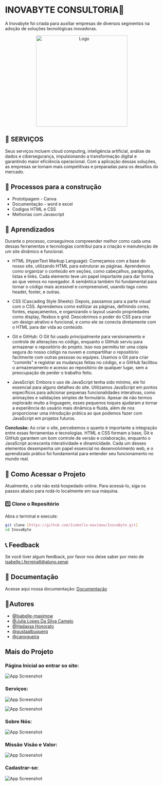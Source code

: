 # INOVABYTE CONSULTORIA🏢

A Inovabyte foi criada para auxiliar empresas de diversos segmentos na adoção de soluções tecnológicas inovadoras. 


<p align="center">
  <img src="inovabyte.png" alt="Logo" width="300">
</p>

## 🧥 SERVIÇOS

Seus serviços incluem cloud computing, inteligência artificial, análise de dados e cibersegurança, impulsionando a transformação digital e garantindo maior eficiência operacional. Com a aplicação dessas soluções, as empresas se tornam mais competitivas e preparadas para os desafios do mercado.




## 🚀 Processos para a construção

- Prototipagem - Canva
- Documentação - word e excel
- Codigos HTML e CSS
- Melhorias com Javascript


## 📖 Aprendizados

Durante o processo, conseguimos compreender melhor como cada uma dessas ferramentas e tecnologias contribui para a criação e manutenção de um site dinâmico e funcional.

- HTML (HyperText Markup Language): Começamos com a base do nosso site, utilizando HTML para estruturar as páginas. Aprendemos como organizar o conteúdo em seções, como cabeçalhos, parágrafos, listas e links. Cada elemento teve um papel importante para dar forma ao que vemos no navegador. A semântica também foi fundamental para tornar o código mais acessível e compreensível, usando tags como header, footer, e outras.

- CSS (Cascading Style Sheets): Depois, passamos para a parte visual com o CSS. Aprendemos como estilizar as páginas, definindo cores, fontes, espaçamentos, e organizando o layout usando propriedades como display, flexbox e grid. Descobrimos o poder do CSS para criar um design atrativo e funcional, e como ele se conecta diretamente com o HTML para dar vida ao conteúdo.

- Git e GitHub: O Git foi usado principalmente para versionamento e controle de alterações no código, enquanto o GitHub serviu para armazenar o repositório do projeto. Isso nos permitiu ter uma cópia segura do nosso código na nuvem e compartilhar o repositório facilmente com outras pessoas ou equipes. Usamos o Git para criar "commits" e registrar as mudanças feitas no código, e o GitHub facilitou o armazenamento e acesso ao repositório de qualquer lugar, sem a preocupação de perder o trabalho feito.

- JavaScript: Embora o uso de JavaScript tenha sido mínimo, ele foi essencial para alguns detalhes do site. Utilizamos JavaScript em pontos específicos para adicionar pequenas funcionalidades interativas, como animações e validações simples de formulário. Apesar de não termos explorado muito a linguagem, esses pequenos toques ajudaram a tornar a experiência do usuário mais dinâmica e fluida, além de nos proporcionar uma introdução prática ao que podemos fazer com JavaScript em projetos futuros.

**Conclusão:** Ao criar o site, percebemos o quanto é importante a integração entre essas ferramentas e tecnologias. HTML e CSS formam a base, Git e GitHub garantem um bom controle de versão e colaboração, enquanto o JavaScript acrescenta interatividade e dinamicidade. Cada um desses elementos desempenha um papel essencial no desenvolvimento web, e o aprendizado prático foi fundamental para entender seu funcionamento no mundo real.

## 📌 Como Acessar o Projeto  

Atualmente, o site não está hospedado online. Para acessá-lo, siga os passos abaixo para rodá-lo localmente em sua máquina.  

### **1️⃣ Clone o Repositório**  
Abra o terminal e execute:  
```bash
git clone [https://github.com/Isabelle-maximow/InovaByte.git]
cd InovaByte
```

## 📞 Feedback
Se você tiver algum feedback, por favor nos deixe saber por meio de  isabelle.l.ferreira6@aluno.senai


## 📜 Documentação

Acesse aqui nossa documentação:
[Documentação](https://drive.google.com/file/d/1obF13tdj0JNCX7Ncu8HKyjJiMn5zjGOf/view)


## 👥Autores

- [@Isabelle-maximow](https://github.com/Isabelle-maximow)
- [@Julia Lopes Da Silva Camelo](https://github.com/JLSCamelo)
- [@Hadassa Honorato](https://github.com/Hadassah77)
- [@gustaalbuquerq](https://github.com/gustaalbuquerq)
- [@canogueira](https://github.com/canogueira)


## Mais do Projeto
### Página Inicial ao entrar so site:
![App Screenshot](IMG/IMG2.png)

### Serviços:
![App Screenshot](IMG/IMG3.png)

![App Screenshot](IMG/IMG4.png)

### Sobre Nós:
![App Screenshot](IMG/IMG5.png)


### Missão Visão e Valor:
![App Screenshot](IMG/IMG6.png)

### Cadastrar-se: 
![App Screenshot](IMG/CADASTRE-SE.png)
